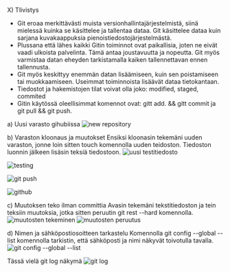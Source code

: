 X) TIivistys
- Git eroaa merkittävästi muista versionhallintajärjestelmistä, siinä mielessä kuinka se käsittelee ja tallentaa dataa. Git käsittelee dataa kuin sarjana kuvakaappuksia pienoistiedostojärjestelmästä.
- Plussana että lähes kaikki Gitin toiminnot ovat paikallisia, joten ne eivät vaadi ulkoista palvelinta. Tämä antaa joustavuutta ja nopeutta. Git myös varmistaa datan eheyden tarkistamalla kaiken tallennettavan ennen tallennusta.
- Git myös keskittyy enemmän datan lisäämiseen, kuin sen poistamiseen tai muokkaamiseen. Useimmat toiminnoista lisäävät dataa tietokantaan.
- Tiedostot ja hakemistojen tilat voivat olla joko: modified, staged, commited 
- Gitin käytössä oleellisimmat komennot ovat: gitt add. && gitt commit ja git pull && git push.




a) Uusi varasto gihubiissa
![new repository](https://github.com/JohannaLap/Summer/assets/165195836/55b83552-d55a-43c7-b540-4a8661106216)

b) Varaston kloonaus ja muutokset 
Ensiksi kloonasin tekemäni uuden varaston, jonne loin sitten touch komennolla uuden teidoston. Tiedoston luonnin jälkeen lisäsin teksiä tiedostoon. 
![uusi testitiedosto](https://github.com/JohannaLap/Summer/assets/165195836/c9ad28a9-3b00-485e-9737-2e3de02fa280)

![testing](https://github.com/JohannaLap/Summer/assets/165195836/1a5ebcdc-792e-47e0-a677-139bef1f05f9)

![git push](https://github.com/JohannaLap/Summer/assets/165195836/29cd7511-8d28-4279-a3d5-0fa2779cabe6)

![github](https://github.com/JohannaLap/Summer/assets/165195836/e4bc5439-4501-40d4-9904-36bc341acbda)


c) Muutoksen teko ilman committia
Avasin tekemäni tekstitiedoston ja tein teksiin muutoksia, jotka sitten peruutin git rest --hard komennolla.
![muutosten tekeminen](https://github.com/JohannaLap/Summer/assets/165195836/18fabb06-e2ea-4c8a-b08b-04c4adab8674)
![muutosten peruutus](https://github.com/JohannaLap/Summer/assets/165195836/a79793d4-b3ba-4534-a8f8-7c0f0b639fa7)


d) Nimen ja sähköpostiosoitteen tarkastelu 
Komennolla git config --global --list komennolla tarkistin, että sähköposti ja nimi näkyvät toivotulla tavalla.
![git config --global --list](https://github.com/JohannaLap/Summer/assets/165195836/fce2dad9-0b9d-4558-8301-c2bcc5e0e40d)

Tässä vielä git log näkymä 
![git log](https://github.com/JohannaLap/Summer/assets/165195836/c859b680-ca7a-4482-b2d9-4f9afa5aa545)
